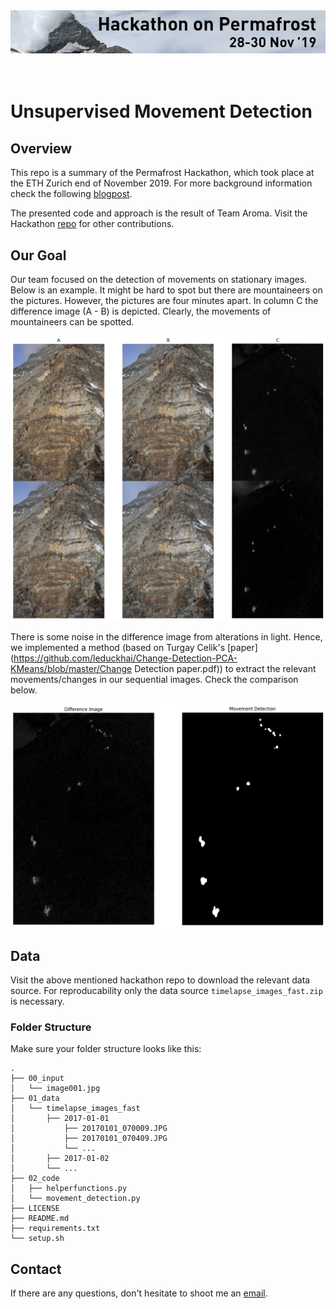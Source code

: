 <div>
<img src="./00_input/image001.jpg" alt="header" width="750"/>
</div>
<br>
<br>

# Unsupervised Movement Detection

## Overview
This repo is a summary of the Permafrost Hackathon, which took place at the ETH Zurich end of November 2019.
For more background information check the following [blogpost](https://www.statworx.com/ch/blog).

The presented code and approach is the result of Team Aroma.
Visit the Hackathon [repo](https://github.com/ETHZ-TEC/permafrostanalytics) for other contributions.

## Our Goal

Our team focused on the detection of movements on stationary images. Below is an example. It might be hard to spot but there are mountaineers on the pictures. However, the pictures are four minutes apart. In column C the difference image (A - B) is depicted. Clearly, the movements of mountaineers can be spotted.

![img1](00_input/movement.png)

There is some noise in the difference image from alterations in light. Hence, we implemented a method (based on Turgay Celik's [paper](https://github.com/leduckhai/Change-Detection-PCA-KMeans/blob/master/Change Detection paper.pdf)) to extract the relevant movements/changes in our sequential images. Check the comparison below. 


![img2](00_input/change_map_exmpl1.png)

## Data
Visit the above mentioned hackathon repo to download the relevant data source.
For reproducability only the data source `timelapse_images_fast.zip` is necessary.

### Folder Structure
Make sure your folder structure looks like this:

```
.
├── 00_input
│   └── image001.jpg
├── 01_data
│   └── timelapse_images_fast
│       ├── 2017-01-01
│           ├── 20170101_070009.JPG
│           ├── 20170101_070409.JPG
│           └── ...
│       ├── 2017-01-02
│       └── ...
├── 02_code
│   ├── helperfunctions.py
│   └── movement_detection.py
├── LICENSE
├── README.md
├── requirements.txt
└── setup.sh
```

## Contact
If there are any questions, don't hesitate to shoot me an [email](fran.peric@statworx.com).